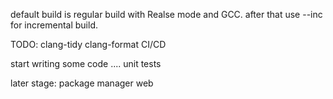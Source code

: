default build is regular build with Realse mode and GCC.
after that use --inc for incremental build. 


TODO:
clang-tidy
clang-format
CI/CD

start writing some code ....
unit tests

later stage:
package manager
web

